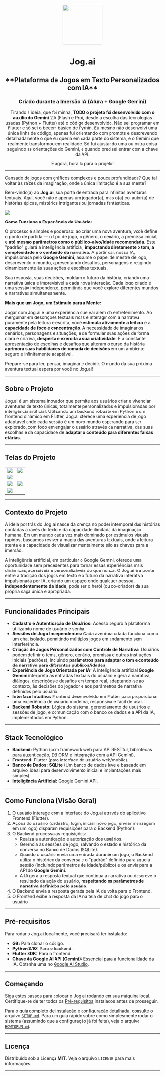 <div align="center">
    <img src="frontend\jog_ai_app\web\logo\logo-nomargin.png" height="128">
    <h1 align="center">Jog.ai</h1>
    <h2 align="center"> **Plataforma de Jogos em Texto Personalizados com IA**</h2>
    <h3 align="center"> Criado durante a Imersão IA (Alura + Google Gemini)</h3>
    <p>Tirando a ideia, que foi minha, <strong>TODO o projeto foi desenvolvido com o auxílio do Gemini</strong> 2.5 (Flash e Pro), desde a escolha das tecnologias usadas (Python + Flutter) até o código desenvolvido. Não sei programar em Flutter e só sei o beeem básico de Pythin. Eu mesmo não desenvolvi uma única linha de código, apenas fui orientando com prompts e descrevendo detalhadamente o que eu queria em cada parte do sistema, e o Gemini que realmente transformou em realidade. Só fui ajustando uma ou outra coisa seguindo as orientações do Gemini, e quando precisei entrar com a chave da API.</p>
    <p>E agora, bora lá para o projeto!</p>
</div>


---

Cansado de jogos com gráficos complexos e pouca profundidade? Que tal voltar às raízes da imaginação, onde a única limitação é a sua mente?

Bem-vindo(a) ao **Jog.ai**, sua porta de entrada para infinitas aventuras textuais. Aqui, você não é apenas um jogador(a), mas o(a) co-autor(a) de histórias épicas, mistérios intrigantes ou jornadas fantásticas.

<img src="frontend\jog_ai_app\web\logo\2-dashboard.png">

**Como Funciona a Experiência do Usuário:**

O processo é simples e poderoso: ao criar uma nova aventura, você define o ponto de partida — o tipo de jogo, o gênero, o cenário, a premissa inicial, e **até mesmo parâmetros como o público-alvo/idade recomendada**. Este "padrão" guiará a inteligência artificial, **impactando diretamente o tom, a complexidade e o conteúdo da narrativa**. A partir daí, nossa IA, impulsionada pelo **Google Gemini**, assume o papel de mestre de jogo, descrevendo o mundo, apresentando desafios, personagens e reagindo dinamicamente às suas ações e escolhas textuais.

Sua resposta, suas decisões, moldam o futuro da história, criando uma narrativa única e imprevisível a cada nova interação. Cada jogo criado é uma sessão independente, permitindo que você explore diferentes mundos e narrativas simultaneamente.

**Mais que um Jogo, um Estímulo para a Mente:**

Jogar com Jog.ai é uma experiência que vai além do entretenimento. Ao mergulhar em descrições textuais ricas e interagir com a narrativa puramente pela leitura e escrita, você **estimula ativamente a leitura** e a **capacidade de foco e concentração**. A necessidade de imaginar os cenários, personagens e situações, e de formular suas ações de forma clara e criativa, **desperta e exercita a sua criatividade**. E a constante apresentação de escolhas e desafios que alteram o curso da história **aprimora suas habilidades de tomada de decisões** em um ambiente seguro e infinitamente adaptável.

Prepare-se para ler, pensar, imaginar e decidir. O mundo da sua próxima aventura textual espera por você no Jog.ai!

---


## Sobre o Projeto

Jog.ai é um sistema inovador que permite aos usuários criar e vivenciar aventuras de texto únicas, totalmente personalizadas e impulsionadas por inteligência artificial. Utilizando um backend robusto em Python e um frontend dinâmico em Flutter, Jog.ai oferece uma experiência de jogo adaptável onde cada sessão é um novo mundo esperando para ser explorado, com foco em engajar o usuário através da narrativa, das suas escolhas e da capacidade de **adaptar o conteúdo para diferentes faixas etárias**.

---


## Telas do Projeto

<table>
    <tr>
        <td><img src="frontend\jog_ai_app\web\logo\1-login.png"></td>
        <td><img src="frontend\jog_ai_app\web\logo\2-dashboard.png"></td>
    </tr>
    <tr>
        <td colspan="2"><img src="frontend\jog_ai_app\web\logo\3-criar-novo.png"></td>
    </tr>
    <tr>
        <td><img src="frontend\jog_ai_app\web\logo\4-novo-jogo.png"></td>
        <td><img src="frontend\jog_ai_app\web\logo\7-menu-rapido-aventuras.png"></td>
    </tr>
    <tr>
        <td colspan="2"><img src="frontend\jog_ai_app\web\logo\6-aventura.png"></td>
    </tr>
</table>

---


## Contexto do Projeto

A ideia por trás do Jog.ai nasce da crença no poder intemporal das histórias contadas através do texto e da capacidade ilimitada da imaginação humana. Em um mundo cada vez mais dominado por estímulos visuais rápidos, buscamos reviver a magia das aventuras textuais, onde a leitura atenta e a capacidade de visualizar mentalmente são as chaves para a imersão.

A inteligência artificial, em particular o Google Gemini, oferece uma oportunidade sem precedentes para tornar essas experiências mais dinâmicas, acessíveis e personalizáveis do que nunca. O Jog.ai é a ponte entre a tradição dos jogos em texto e o futuro da narrativa interativa impulsionada por IA, criando um espaço onde qualquer pessoa, **independentemente da idade**, pode ser o herói (ou co-criador) da sua própria saga única e apropriada.

---


## Funcionalidades Principais

* **Cadastro e Autenticação de Usuários:** Acesso seguro à plataforma utilizando nome de usuário e senha.
* **Sessões de Jogo Independentes:** Cada aventura criada funciona como um chat isolado, permitindo múltiplos jogos em andamento sem interferência.
* **Criação de Jogos Personalizados com Controle de Narrativa:** Usuários podem definir o tema, gênero, cenário, premissa e outras instruções iniciais (padrões), incluindo **parâmetros para adaptar o tom e conteúdo da narrativa para diferentes públicos/idades**.
* **Experiência de Jogo Orientada por IA:** A inteligência artificial **Google Gemini** interpreta as entradas textuais do usuário e gera a narrativa, diálogos, descrições e desafios em tempo real, adaptando-se ao contexto, às decisões do jogador e aos parâmetros de narrativa definidos pelo usuário.
* **Interface Intuitiva:** Frontend desenvolvido em Flutter para proporcionar uma experiência de usuário moderna, responsiva e fácil de usar.
* **Backend Robusto:** Lógica do sistema, gerenciamento de usuários e sessões de jogo, e comunicação com o banco de dados e a API da IA, implementados em Python.

---


## Stack Tecnológico

* **Backend:** Python (com framework web para API RESTful, bibliotecas para autenticação, DB ORM e integração com a API Gemini).
* **Frontend:** Flutter (para interface de usuário web/mobile).
* **Banco de Dados:** **SQLite** (Um banco de dados leve e baseado em arquivo, ideal para desenvolvimento inicial e implantações mais simples).
* **Inteligência Artificial:** Google Gemini API.

---


## Como Funciona (Visão Geral)

1.  O usuário interage com a interface do Jog.ai através do aplicativo Frontend (Flutter).
2.  Ações do usuário (cadastro, login, iniciar novo jogo, enviar mensagem em um jogo) disparam requisições para o Backend (Python).
3.  O Backend processa as requisições:
    * Realiza a autenticação e autorização dos usuários.
    * Gerencia as sessões de jogo, salvando o estado e histórico da conversa no Banco de Dados (SQLite).
    * Quando o usuário envia uma entrada durante um jogo, o Backend utiliza o histórico da conversa e o "padrão" definido para aquela sessão (incluindo parâmetros de idade/público) e os envia para a API do **Google Gemini**.
    * A IA gera a resposta textual que continua a narrativa ou descreve o resultado da ação do usuário, **respeitando os parâmetros de narrativa definidos pelo usuário**.
4.  O Backend envia a resposta gerada pela IA de volta para o Frontend.
5.  O Frontend exibe a resposta da IA na tela de chat do jogo para o usuário.

---


## Pré-requisitos

Para rodar o Jog.ai localmente, você precisará ter instalado:

* **Git:** Para clonar o código.
* **Python 3.10:** Para o backend.
* **Flutter SDK:** Para o frontend.
* **Chave da Google AI API (Gemini):** Essencial para a funcionalidade da IA. Obtenha uma no [Google AI Studio](https://aistudio.google.com/).

---


## Começando

Siga estes passos para colocar o Jog.ai rodando em sua máquina local. Certifique-se de ter todos os [Pré-requisitos](#pré-requisitos) instalados antes de prosseguir.

Para o guia completo de instalação e configuração detalhada, consulte o arquivo [`SETUP.md`](SETUP.md).
Para um guia rápido sobre como simplesmente rodar o sistema (assumindo que a configuração já foi feita), veja o arquivo [`HOWTORUN.md`](HOWTORUN.md).

---


## Licença

Distribuído sob a Licença **MIT**. Veja o arquivo `LICENSE` para mais informações.

---
